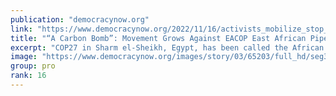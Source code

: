```yaml
---
publication: "democracynow.org"
link: "https://www.democracynow.org/2022/11/16/activists_mobilize_stop_construction_east_african"
title: "“A Carbon Bomb”: Movement Grows Against EACOP East African Pipeline Funded by France’s Total & China"
excerpt: "COP27 in Sharm el-Sheikh, Egypt, has been called the African COP, but many African climate activists cannot afford to attend. Broadcasting from the summit, we speak to Omar Elmawi, campaign coordinato"
image: "https://www.democracynow.org/images/story/03/65203/full_hd/seg3-STOP-EACOP.jpg"
group: pro
rank: 16
---
```

